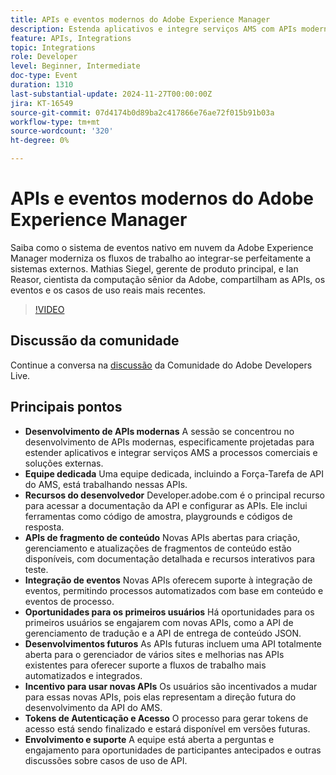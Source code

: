 ```yaml
---
title: APIs e eventos modernos do Adobe Experience Manager
description: Estenda aplicativos e integre serviços AMS com APIs modernas, com o suporte de uma equipe dedicada e recursos abrangentes em developer.adobe.com, com novas APIs para fragmentos de conteúdo, integração de eventos e oportunidades para usuários iniciais.
feature: APIs, Integrations
topic: Integrations
role: Developer
level: Beginner, Intermediate
doc-type: Event
duration: 1310
last-substantial-update: 2024-11-27T00:00:00Z
jira: KT-16549
source-git-commit: 07d4174b0d89ba2c417866e76ae72f015b91b03a
workflow-type: tm+mt
source-wordcount: '320'
ht-degree: 0%

---
```



# APIs e eventos modernos do Adobe Experience Manager

Saiba como o sistema de eventos nativo em nuvem da Adobe Experience Manager moderniza os fluxos de trabalho ao integrar-se perfeitamente a sistemas externos. Mathias Siegel, gerente de produto principal, e Ian Reasor, cientista da computação sênior da Adobe, compartilham as APIs, os eventos e os casos de uso reais mais recentes.


>[!VIDEO](https://video.tv.adobe.com/v/3440203/?learn=on&enablevpops)

## Discussão da comunidade

Continue a conversa na [discussão](https://adobe.ly/3YMhKU9) da Comunidade do Adobe Developers Live.

## Principais pontos

* **Desenvolvimento de APIs modernas** A sessão se concentrou no desenvolvimento de APIs modernas, especificamente projetadas para estender aplicativos e integrar serviços AMS a processos comerciais e soluções externas.
* **Equipe dedicada** Uma equipe dedicada, incluindo a Força-Tarefa de API do AMS, está trabalhando nessas APIs.
* **Recursos do desenvolvedor** Developer.adobe.com é o principal recurso para acessar a documentação da API e configurar as APIs. Ele inclui ferramentas como código de amostra, playgrounds e códigos de resposta.
* **APIs de fragmento de conteúdo** Novas APIs abertas para criação, gerenciamento e atualizações de fragmentos de conteúdo estão disponíveis, com documentação detalhada e recursos interativos para teste.
* **Integração de eventos** Novas APIs oferecem suporte à integração de eventos, permitindo processos automatizados com base em conteúdo e eventos de processo.
* **Oportunidades para os primeiros usuários** Há oportunidades para os primeiros usuários se engajarem com novas APIs, como a API de gerenciamento de tradução e a API de entrega de conteúdo JSON.
* **Desenvolvimentos futuros** As APIs futuras incluem uma API totalmente aberta para o gerenciador de vários sites e melhorias nas APIs existentes para oferecer suporte a fluxos de trabalho mais automatizados e integrados.
* **Incentivo para usar novas APIs** Os usuários são incentivados a mudar para essas novas APIs, pois elas representam a direção futura do desenvolvimento da API do AMS.
* **Tokens de Autenticação e Acesso** O processo para gerar tokens de acesso está sendo finalizado e estará disponível em versões futuras.
* **Envolvimento e suporte** A equipe está aberta a perguntas e engajamento para oportunidades de participantes antecipados e outras discussões sobre casos de uso de API.

